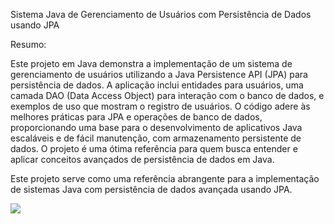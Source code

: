 Sistema Java de Gerenciamento de Usuários com Persistência de Dados usando JPA

Resumo:

Este projeto em Java demonstra a implementação de um sistema de gerenciamento de usuários utilizando a Java Persistence API (JPA) para persistência de dados. A aplicação inclui entidades para usuários, uma camada DAO (Data Access Object) para interação com o banco de dados, e exemplos de uso que mostram o registro de usuários. O código adere às melhores práticas para JPA e operações de banco de dados, proporcionando uma base para o desenvolvimento de aplicativos Java escaláveis e de fácil manutenção, com armazenamento persistente de dados. O projeto é uma ótima referência para quem busca entender e aplicar conceitos avançados de persistência de dados em Java.

Este projeto serve como uma referência abrangente para a implementação de sistemas Java com persistência de dados avançada usando JPA.


![](https://s2.gifyu.com/images/telefone.gif)


